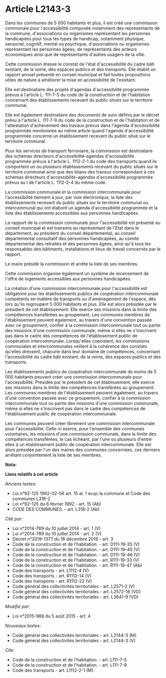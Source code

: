 # Article L2143-3

Dans les communes de 5 000 habitants et plus, il est créé une commission communale pour l'accessibilité composée notamment
des représentants de la commune, d'associations ou organismes représentant les personnes handicapées pour tous les types de
handicap, notamment physique, sensoriel, cognitif, mental ou psychique, d'associations ou organismes représentant les
personnes âgées, de représentants des acteurs économiques ainsi que de représentants d'autres usagers de la ville. 

Cette commission dresse le constat de l'état d'accessibilité du cadre bâti existant, de la voirie, des espaces publics et des
transports. Elle établit un rapport annuel présenté en conseil municipal et fait toutes propositions utiles de nature à
améliorer la mise en accessibilité de l'existant. 

Elle est destinataire des projets d'agendas d'accessibilité programmée prévus à l'article L. 111-7-5 du code de la
construction et de l'habitation concernant des établissements recevant du public situés sur le territoire communal.

Elle est également destinataire des documents de suivi définis par le décret prévu à l'article L. 111-7-9 du code de la
construction et de l'habitation et de l'attestation d'achèvement des travaux prévus dans l'agenda d'accessibilité programmée
mentionnée au même article quand l'agenda d'accessibilité programmée concerne un établissement recevant du public situé sur
le territoire communal.

Pour les services de transport ferroviaire, la commission est destinataire des schémas directeurs d'accessibilité-agendas
d'accessibilité programmée prévus à l'article L. 1112-2-1 du code des transports quand ils comportent un ou plusieurs
établissements recevant du public situés sur le territoire communal ainsi que des bilans des travaux correspondant à ces
schémas directeurs d'accessibilité-agendas d'accessibilité programmée prévus au I de l'article L. 1112-2-4 du même code.

La commission communale et la commission intercommunale pour l'accessibilité tiennent à jour, par voie électronique, la liste
des établissements recevant du public situés sur le territoire communal ou intercommunal qui ont élaboré un agenda
d'accessibilité programmée et la liste des établissements accessibles aux personnes handicapées. 

Le rapport de la commission communale pour l'accessibilité est présenté au conseil municipal et est transmis au représentant
de l'Etat dans le département, au président du conseil départemental, au conseil départemental consultatif des personnes
handicapées, au comité départemental des retraités et des personnes âgées, ainsi qu'à tous les responsables des bâtiments,
installations et lieux de travail concernés par le rapport. 

Le maire préside la commission et arrête la liste de ses membres. 

Cette commission organise également un système de recensement de l'offre de logements accessibles aux personnes handicapées. 

La création d'une commission intercommunale pour l'accessibilité est obligatoire pour les établissements publics de
coopération intercommunale compétents en matière de transports ou d'aménagement de l'espace, dès lors qu'ils regroupent 5 000
habitants et plus. Elle est alors présidée par le président de cet établissement. Elle exerce ses missions dans la limite des
compétences transférées au groupement. Les communes membres de l'établissement peuvent également, au travers d'une convention
passée avec ce groupement, confier à la commission intercommunale tout ou partie des missions d'une commission communale,
même si elles ne s'inscrivent pas dans le cadre des compétences de l'établissement public de coopération intercommunale.
Lorsqu'elles coexistent, les commissions communales et intercommunales veillent à la cohérence des constats qu'elles
dressent, chacune dans leur domaine de compétences, concernant l'accessibilité du cadre bâti existant, de la voirie, des
espaces publics et des transports. 

Les établissements publics de coopération intercommunale de moins de 5 000 habitants peuvent créer une commission
intercommunale pour l'accessibilité. Présidée par le président de cet établissement, elle exerce ses missions dans la limite
des compétences transférées au groupement. Les communes membres de l'établissement peuvent également, au travers d'une
convention passée avec ce groupement, confier à la commission intercommunale tout ou partie des missions d'une commission
communale, même si elles ne s'inscrivent pas dans le cadre des compétences de l'établissement public de coopération
intercommunale. 

Les communes peuvent créer librement une commission intercommunale pour l'accessibilité. Celle-ci exerce, pour l'ensemble des
communes volontaires, les missions d'une commission communale, dans la limite des compétences transférées, le cas échéant,
par l'une ou plusieurs d'entre elles à un établissement public de coopération intercommunale. Elle est alors présidée par
l'un des maires des communes concernées, ces derniers arrêtant conjointement la liste de ses membres.

**Nota:**



**Liens relatifs à cet article**

_Anciens textes_:

  - Loi n°92-125 1992-02-06 art. 15 al. 1 ecqc la commune et Code des communes L318-2
  - Loi n°92-125 du 6 février 1992 - art. 15 (Ab)
  - CODE DES COMMUNES. - art. L318-2 (Ab)

_Cité par_:

  - Loi n°2014-789 du 10 juillet 2014 - art. 1 (V)
  - Loi n°2014-789 du 10 juillet 2014 - art. 2 (V)
  - Décret n°2019-1377 du 16 décembre 2019 - art. 3
  - Code de la construction et de l'habitation. - art. D111-19-35 (V)
  - Code de la construction et de l'habitation. - art. D111-19-45 (V)
  - Code de la construction et de l'habitation. - art. D111-19-46 (V)
  - Code de la construction et de l'habitation. - art. R111-19-33 (V)
  - Code de la construction et de l'habitation. - art. R111-19-47 (Ab)
  - Code des transports - art. L1112-4 (V)
  - Code des transports - art. R1112-14 (V)
  - Code des transports - art. R1112-22 (V)
  - Code général des collectivités territoriales - art. L2571-2 (V)
  - Code général des collectivités territoriales - art. L2572-16 (VD)
  - Code général des collectivités territoriales - art. L3641-9 (VD)

_Modifié par_:

  - Loi n°2015-988 du 5 août 2015 - art. 4

_Nouveaux textes_:

  - Code général des collectivités territoriales - art. L2144-3 (M)
  - Code général des collectivités territoriales - art. L2144-3 (V)

_Cite_:

  - Code de la construction et de l'habitation. - art. L111-7-5
  - Code de la construction et de l'habitation. - art. L111-7-9
  - Code des transports - art. L1112-2-1 (M)
